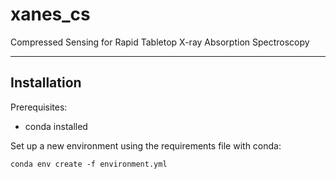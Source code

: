 # xanes_cs

Compressed Sensing for Rapid Tabletop X-ray Absorption Spectroscopy

---

## Installation

Prerequisites:

* conda installed


Set up a new environment using the requirements file with conda:

```
conda env create -f environment.yml
```
